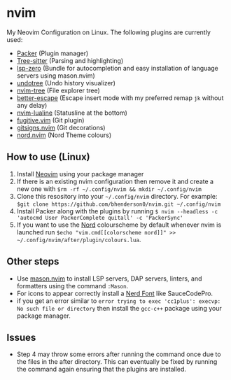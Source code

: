 # nvim
My Neovim Configuration on Linux. The following plugins are currently used:
- [Packer](https://github.com/wbthomason/packer.nvim) (Plugin manager)
- [Tree-sitter](https://github.com/nvim-treesitter/nvim-treesitter) (Parsing and highlighting)
- [lsp-zero](https://github.com/VonHeikemen/lsp-zero.nvim) (Bundle for autocompletion and easy installation of language servers using mason.nvim)
- [undotree](https://github.com/mbbill/undotree) (Undo history visualizer)
- [nvim-tree](https://github.com/nvim-tree/nvim-tree.lua) (File explorer tree)
- [better-escape](https://github.com/nvim-zh/better-escape.vim) (Escape insert mode with my preferred remap `jk` without any delay)
- [nvim-lualine](https://github.com/nvim-lualine/lualine.nvim) (Statusline at the bottom)
- [fugitive.vim](https://github.com/tpope/vim-fugitive) (Git plugin)
- [gitsigns.nvim](https://github.com/lewis6991/gitsigns.nvim) (Git decorations)
- [nord.nvim](https://github.com/shaunsingh/nord.nvim) (Nord Theme colours)

## How to use (Linux)
1. Install [Neovim](https://github.com/neovim/neovim) using your package manager
2. If there is an existing nvim configuration then remove it and create a new one with `$rm -rf ~/.config/nvim && mkdir ~/.config/nvim`
3. Clone this resository into your `~/.config/nvim` directory. For example: `$git clone https://github.com/bhenderson0/nvim.git ~/.config/nvim
`
4. Install Packer along with the plugins by running `$ nvim --headless -c 'autocmd User PackerComplete quitall' -c 'PackerSync'`
5. If you want to use the [Nord](https://github.com/shaunsingh/nord.nvim) colourscheme by default whenever nvim is launched run `$echo "vim.cmd[[colorscheme nord]]" >> ~/.config/nvim/after/plugin/colours.lua`.

## Other steps
- Use [mason.nvim](https://github.com/williamboman/mason.nvim)  to install  LSP servers, DAP servers, linters, and formatters using the command `:Mason`.
- For icons to appear correctly install a [Nerd Font](https://www.nerdfonts.com/font-downloads) like SauceCodePro.
- if you get an error similar to `error trying to exec 'cc1plus': execvp: No such file or directory` then install the `gcc-c++` package using your package manager.
## Issues
- Step 4 may throw some errors after running the command once due to the files in the after directory. This can eventually be fixed by running the command again ensuring that the plugins are installed. 

